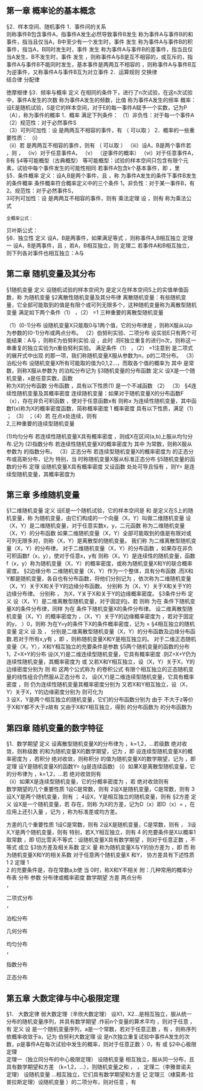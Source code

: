 
## 第一章   概率论的基本概念
§2．样本空间、随机事件
1．事件间的关系  
则称事件B包含事件A，指事件A发生必然导致事件B发生
                称为事件A与事件B的和事件，指当且仅当A，B中至少有一个发生时，事件 发生
                称为事件A与事件B的积事件，指当A，B同时发生时，事件 发生
                称为事件A与事件B的差事件，指当且仅当A发生、B不发生时，事件 发生
                 ，则称事件A与B是互不相容的，或互斥的，指事件A与事件B不能同时发生，基本事件是两两互不相容的
                 ，则称事件A与事件B互为逆事件，又称事件A与事件B互为对立事件
2．运算规则 交换律   
结合律 
分配律 
    
徳摩根律 
§3．频率与概率
定义   在相同的条件下，进行了n次试验，在这n次试验中，事件A发生的次数 称为事件A发生的频数，比值 称为事件A发生的频率
概率：设E是随机试验，S是它的样本空间，对于E的每一事件A赋予一个实数，记为P（A），称为事件的概率
1．概率 满足下列条件：
（1）非负性：对于每一个事件A     
（2）规范性：对于必然事件S   
（3）可列可加性：设 是两两互不相容的事件，有 （ 可以取 ）
2．概率的一些重要性质：
（i）    
（ii）若 是两两互不相容的事件，则有 （ 可以取 ）
（iii）设A，B是两个事件若 ，则 ， 
（iv）对于任意事件A， 
（v）    （逆事件的概率）
（vi）对于任意事件A，B有 
§4等可能概型（古典概型）
等可能概型：试验的样本空间只包含有限个元素，试验中每个事件发生的可能性相同
若事件A包含k个基本事件，即 ，里  
§5．条件概率
	定义：设A,B是两个事件，且 ，称 为事件A发生的条件下事件B发生的条件概率
	条件概率符合概率定义中的三个条件
1。非负性：对于某一事件B，有 
       2。规范性：对于必然事件S，  
3可列可加性：设 是两两互不相容的事件，则有 
	乘法定理   设 ，则有 称为乘法公式

	全概率公式：  
贝叶斯公式：   
§6．独立性
定义     设A，B是两事件，如果满足等式 ，则称事件A,B相互独立
定理一   设A，B是两事件，且 ，若A，B相互独立，则 
定理二   若事件A和B相互独立，则下列各对事件也相互独立：A与 
## 第二章   随机变量及其分布
§1随机变量
定义    设随机试验的样本空间为 是定义在样本空间S上的实值单值函数，称 为随机变量
§2离散性随机变量及其分布律
	离散随机变量：有些随机变量，它全部可能取到的值是有限个或可列无限多个，这种随机变量称为离散型随机变量
 满足如下两个条件（1） ，（2） =1
	三种重要的离散型随机变量

（1）(0-1)分布
     设随机变量X只能取0与1两个值，它的分布律是 ，则称X服从以p为参数的(0-1)分布或两点分布。
（2）伯努利实验、二项分布
     设实验E只有两个可能结果：A与 ，则称E为伯努利实验.设 ，此时 .将E独立重复的进行n次，则称这一串重复的独立实验为n重伯努利实验。
      满足条件（1） ，（2） =1注意到 是二项式 的展开式中出现 的那一项，我们称随机变量X服从参数为n，p的二项分布。
（3）泊松分布
     设随机变量X所有可能取的值为0,1,2…，而取各个值的概率为    其中 是常数，则称X服从参数为 的泊松分布记为 
§3随机变量的分布函数
定义  设X是一个随机变量，x是任意实数，函数  
称为X的分布函数
分布函数 ，具有以下性质(1)  是一个不减函数  （2）    （3） 
§4连续性随机变量及其概率密度
   连续随机变量：如果对于随机变量X的分布函数F（x），存在非负可积函数 ，使对于任意函数x有 则称x 为连续性随机变量，其中函数f(x)称为X的概率密度函数，简称概率密度
1 概率密度 具有以下性质，满足（1） ；
（3） ；（4）若 在点x处连续，则有  
2,三种重要的连续型随机变量

 (1)均匀分布
若连续性随机变量X具有概率密度 ，则成X在区间(a,b)上服从均匀分布.记为 
 (2)指数分布
若连续性随机变量X的概率密度为   其中 为常数，则称X服从参数为 的指数分布。
（3）正态分布
若连续型随机变量X的概率密度为  的正态分布或高斯分布，记为 
特别，当 时称随机变量X服从标准正态分布
§5随机变量的函数的分布
定理   设随机变量X具有概率密度 又设函数 处处可导且恒有 ，则Y= 是连续型随机变量，其概率密度为 
## 第三章    多维随机变量
§1二维随机变量
定义 设E是一个随机试验，它的样本空间是 和 是定义在S上的随机变量，称 为随机变量，由它们构成的一个向量（X，Y）叫做二维随机变量
设（X，Y）是二维随机变量，对于任意实数x，y，二元函数 称为二维随机变量（X，Y）的分布函数
如果二维随机变量（X，Y）全部可能取到的值是有限对或可列无限多对，则称（X，Y）是离散型的随机变量。
我们称 为二维离散型随机变量（X，Y）的分布律。
对于二维随机变量（X，Y）的分布函数 ，如果存在非负可积函数f（x，y），使对于任意x，y有 则称（X，Y）是连续性的随机变量，函数f（x，y）称为随机变量（X，Y）的概率密度，或称为随机变量X和Y的联合概率密度。
§2边缘分布
二维随机变量（X，Y）作为一个整体，具有分布函数 .而X和Y都是随机变量，各自也有分布函数，将他们分别记为 ，依次称为二维随机变量（X，Y）关于X和关于Y的边缘分布函数。
        分别称  为（X，Y）关于X和关于Y的边缘分布律。
                  分别称 ， 为X，Y关于X和关于Y的边缘概率密度。
§3条件分布
定义    设（X，Y）是二维离散型随机变量，对于固定的j，若 
则称 为在 条件下随机变量X的条件分布律，同样 为在 条件下随机变量X的条件分布律。
设二维离散型随机变量（X，Y）的概率密度为 ，（X，Y）关于Y的边缘概率密度为 ，若对于固定的y， 〉0，则称 为在Y=y的条件下X的条件概率密度，记为 = 
§4相互独立的随机变量 
定义 设 及 ， 分别是二维离散型随机变量（X，Y）的分布函数及边缘分布函数.若对于所有x,y有 ，即 ，则称随机变量X和Y是相互独立的。
对于二维正态随机变量（X，Y），X和Y相互独立的充要条件是参数 
§5两个随机变量的函数的分布
1，Z=X+Y的分布
   设(X,Y)是二维连续型随机变量，它具有概率密度 .则Z=X+Y仍为连续性随机变量，其概率密度为 或 
又若X和Y相互独立，设（X，Y）关于X，Y的边缘密度分别为 则  和 这两个公式称为 的卷积公式
有限个相互独立的正态随机变量的线性组合仍然服从正态分布
2， 
设(X,Y)是二维连续型随机变量，它具有概率密度 ，则 
仍为连续性随机变量其概率密度分别为  又若X和Y相互独立，设（X，Y）关于X，Y的边缘密度分别为 则可化为      
3 
设X，Y是两个相互独立的随机变量，它们的分布函数分别为 由于 不大于z等价于X和Y都不大于z故有 又由于X和Y相互独立，得到 的分布函数为 
 的分布函数为 
## 第四章   随机变量的数字特征
§1．数学期望
定义   设离散型随机变量X的分布律为 ，k=1,2，…若级数 绝对收敛，则称级数 的和为随机变量X的数学期望，记为 ，即 
       设连续型随机变量X的概率密度为 ，若积分 绝对收敛，则称积分 的值为随机变量X的数学期望，记为 ，即 
定理   设Y是随机变量X的函数Y= (g是连续函数)
（i）如果X是离散型随机变量，它的分布律为 ，k=1,2，…若 绝对收敛则有   
（ii）如果X是连续型随机变量，它的分概率密度为 ，若 绝对收敛则有   
数学期望的几个重要性质
1设C是常数，则有 
2设X是随机变量，C是常数，则有 
3设X,Y是两个随机变量，则有 ；
4设X，Y是相互独立的随机变量，则有 
§2方差
定义   设X是一个随机变量，若 存在，则称 为X的方差，记为D（x）即D（x）= ，在应用上还引入量 ，记为 ，称为标准差或均方差。
 
方差的几个重要性质
1设C是常数，则有 
2设X是随机变量，C是常数，则有 ， 
3设X,Y是两个随机变量，则有 特别，若X,Y相互独立，则有 
4 的充要条件是X以概率1取常数 ，即 
切比雪夫不等式：设随机变量X具有数学期望 ，则对于任意正数 ，不等式 成立
§3协方差及相关系数
定义   量 称为随机变量X与Y的协方差为 ，即 
而 称为随机变量X和Y的相关系数
对于任意两个随机变量X 和Y， 
协方差具有下述性质
1 
2 
定理    1     
        2     的充要条件是，存在常数a,b使 
当  0时，称X和Y不相关
附：几种常用的概率分布表
分布	参数	分布律或概率密度	数学期望	方差
两点分布	 
 ， 
 
 

二项式分布	  
 ，
 
 

泊松分布	 
 
 
 

几何分布	 
 
 
 

均匀分布	 
 ，
 
 

指数分布	 
 
 
 

正态分布	 
 
 
 
 


## 第五章 大数定律与中心极限定理
§1． 大数定律
弱大数定理（辛欣大数定理）  设X1，X2…是相互独立，服从统一分布的随机变量序列，并具有数学期望 .作前n个变量的算术平均 ，则对于任意 ，有 
定义    设 是一个随机变量序列，a是一个常数，若对于任意正数 ，有 ，则称序列 依概率收敛于a，记为 
伯努利大数定理   设 是n次独立重复试验中事件A发生的次数，p是事件A在每次试验中发生的概率，则对于任意正数 〉0，有 或 
§2中心极限定理   
定理一（独立同分布的中心极限定理）  设随机变量 相互独立，服从同一分布，且具有数学期望和方差 （k=1,2，…），则随机变量之和 ，  ，
定理二（李雅普诺夫定理）   设随机变量 …相互独立，它们具有数学期望和方差 记 
定理三（棣莫弗-拉普拉斯定理）设随机变量 ）的二项分布，则对任意 ，有  





